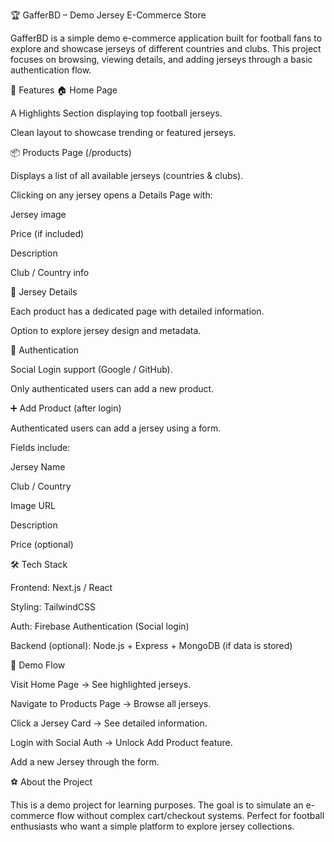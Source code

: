 🏆 GafferBD – Demo Jersey E-Commerce Store

GafferBD is a simple demo e-commerce application built for football fans to explore and showcase jerseys of different countries and clubs.
This project focuses on browsing, viewing details, and adding jerseys through a basic authentication flow.

🚀 Features
🏠 Home Page

A Highlights Section displaying top football jerseys.

Clean layout to showcase trending or featured jerseys.

📦 Products Page (/products)

Displays a list of all available jerseys (countries & clubs).

Clicking on any jersey opens a Details Page with:

Jersey image

Price (if included)

Description

Club / Country info

👕 Jersey Details

Each product has a dedicated page with detailed information.

Option to explore jersey design and metadata.

🔐 Authentication

Social Login support (Google / GitHub).

Only authenticated users can add a new product.

➕ Add Product (after login)

Authenticated users can add a jersey using a form.

Fields include:

Jersey Name

Club / Country

Image URL

Description

Price (optional)

🛠️ Tech Stack

Frontend: Next.js / React

Styling: TailwindCSS

Auth: Firebase Authentication (Social login)

Backend (optional): Node.js + Express + MongoDB (if data is stored)

📸 Demo Flow

Visit Home Page → See highlighted jerseys.

Navigate to Products Page → Browse all jerseys.

Click a Jersey Card → See detailed information.

Login with Social Auth → Unlock Add Product feature.

Add a new Jersey through the form.

⚽ About the Project

This is a demo project for learning purposes.
The goal is to simulate an e-commerce flow without complex cart/checkout systems.
Perfect for football enthusiasts who want a simple platform to explore jersey collections.